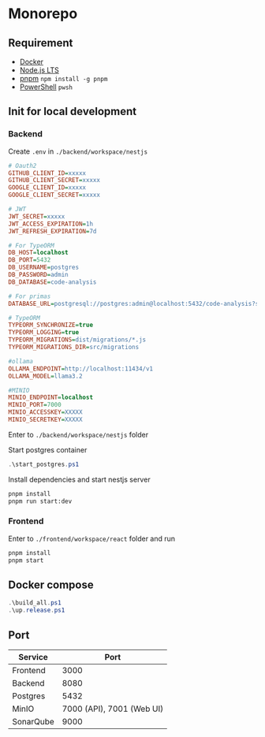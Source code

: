 # Monorepo

## Requirement

- [Docker](https://www.docker.com/products/docker-desktop/)
- [Node.js LTS](https://nodejs.org/en/download/prebuilt-installer)
- [pnpm](https://pnpm.io/installation) `npm install -g pnpm`
- [PowerShell](https://learn.microsoft.com/en-us/powershell/scripting/install/installing-powershell) `pwsh`

## Init for local development

### Backend

Create `.env` in `./backend/workspace/nestjs`

```ini
# Oauth2
GITHUB_CLIENT_ID=xxxxx
GITHUB_CLIENT_SECRET=xxxxx
GOOGLE_CLIENT_ID=xxxxx
GOOGLE_CLIENT_SECRET=xxxxx

# JWT
JWT_SECRET=xxxxx
JWT_ACCESS_EXPIRATION=1h
JWT_REFRESH_EXPIRATION=7d

# For TypeORM
DB_HOST=localhost
DB_PORT=5432
DB_USERNAME=postgres
DB_PASSWORD=admin
DB_DATABASE=code-analysis

# For primas
DATABASE_URL=postgresql://postgres:admin@localhost:5432/code-analysis?schema=public

# TypeORM
TYPEORM_SYNCHRONIZE=true
TYPEORM_LOGGING=true
TYPEORM_MIGRATIONS=dist/migrations/*.js
TYPEORM_MIGRATIONS_DIR=src/migrations

#ollama
OLLAMA_ENDPOINT=http://localhost:11434/v1
OLLAMA_MODEL=llama3.2

#MINIO
MINIO_ENDPOINT=localhost
MINIO_PORT=7000
MINIO_ACCESSKEY=XXXXX
MINIO_SECRETKEY=XXXXX
```

Enter to `./backend/workspace/nestjs` folder

Start postgres container

```powershell
.\start_postgres.ps1
```

Install dependencies and start nestjs server

```bash
pnpm install
pnpm run start:dev
```

### Frontend

Enter to `./frontend/workspace/react` folder and run

```bash
pnpm install
pnpm start
```

## Docker compose

```powershell
.\build_all.ps1
.\up.release.ps1
```

## Port

| Service   | Port                      |
| --------- | ------------------------- |
| Frontend  | 3000                      |
| Backend   | 8080                      |
| Postgres  | 5432                      |
| MinIO     | 7000 (API), 7001 (Web UI) |
| SonarQube | 9000                      |
